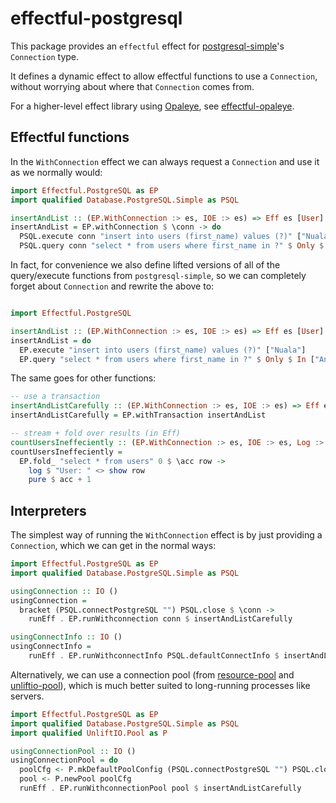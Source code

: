 # effectful-postgresql

This package provides an `effectful` effect for [postgresql-simple](https://hackage.haskell.org/package/postgresql-simple)'s `Connection` type.

It defines a dynamic effect to allow effectful functions to use a `Connection`, without worrying about where that `Connection` comes from.

For a higher-level effect library using [Opaleye](https://hackage.haskell.org/package/opaleye), see [effectful-opaleye](../effectful-opaleye#readme).

## Effectful functions

In the `WithConnection` effect we can always request a `Connection` and use it as we normally
would:

```haskell
import Effectful.PostgreSQL as EP
import qualified Database.PostgreSQL.Simple as PSQL

insertAndList :: (EP.WithConnection :> es, IOE :> es) => Eff es [User]
insertAndList = EP.withConnection $ \conn -> do
  PSQL.execute conn "insert into users (first_name) values (?)" ["Nuala"]
  PSQL.query conn "select * from users where first_name in ?" $ Only $ In ["Anna", "Boris", "Carla"]
```

In fact, for convenience we also define lifted versions of all of the query/execute
functions from `postgresql-simple`, so we can completely forget about `Connection` and rewrite the above to:

```haskell

import Effectful.PostgreSQL

insertAndList :: (EP.WithConnection :> es, IOE :> es) => Eff es [User]
insertAndList = do
  EP.execute "insert into users (first_name) values (?)" ["Nuala"]
  EP.query "select * from users where first_name in ?" $ Only $ In ["Anna", "Boris", "Carla"]
```

The same goes for other functions:

```haskell
-- use a transaction
insertAndListCarefully :: (EP.WithConnection :> es, IOE :> es) => Eff es [User]
insertAndListCarefully = EP.withTransaction insertAndList

-- stream + fold over results (in Eff)
countUsersIneffeciently :: (EP.WithConnection :> es, IOE :> es, Log :> es) => Eff es Int
countUsersIneffeciently =
  EP.fold_ "select * from users" 0 $ \acc row ->
    log $ "User: " <> show row
    pure $ acc + 1
```

## Interpreters

The simplest way of running the `WithConnection` effect is by just providing a `Connection`, which we can get in the normal ways:

```haskell
import Effectful.PostgreSQL as EP
import qualified Database.PostgreSQL.Simple as PSQL

usingConnection :: IO ()
usingConnection =
  bracket (PSQL.connectPostgreSQL "") PSQL.close $ \conn ->
    runEff . EP.runWithconnection conn $ insertAndListCarefully

usingConnectInfo :: IO ()
usingConnectInfo =
    runEff . EP.runWithconnectInfo PSQL.defaultConnectInfo $ insertAndListCarefully
```

Alternatively, we can use a connection pool (from [resource-pool](https://hackage.haskell.org/package/resource-pool)
and [unliftio-pool](https://hackage.haskell.org/package/unliftio-pool)), which is much better suited to
long-running processes like servers.

```haskell
import Effectful.PostgreSQL as EP
import qualified Database.PostgreSQL.Simple as PSQL
import qualified UnliftIO.Pool as P

usingConnectionPool :: IO ()
usingConnectionPool = do
  poolCfg <- P.mkDefaultPoolConfig (PSQL.connectPostgreSQL "") PSQL.close 5.0 10
  pool <- P.newPool poolCfg
  runEff . EP.runWithconnectionPool pool $ insertAndListCarefully
```
